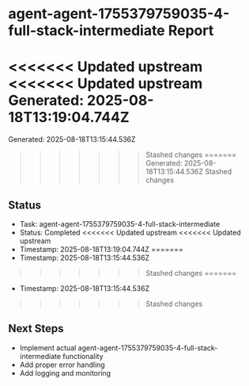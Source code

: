 # agent-agent-1755379759035-4-full-stack-intermediate Report

<<<<<<< Updated upstream
<<<<<<< Updated upstream
Generated: 2025-08-18T13:19:04.744Z
=======
Generated: 2025-08-18T13:15:44.536Z
>>>>>>> Stashed changes
=======
Generated: 2025-08-18T13:15:44.536Z
>>>>>>> Stashed changes

## Status
- Task: agent-agent-1755379759035-4-full-stack-intermediate
- Status: Completed
<<<<<<< Updated upstream
<<<<<<< Updated upstream
- Timestamp: 2025-08-18T13:19:04.744Z
=======
- Timestamp: 2025-08-18T13:15:44.536Z
>>>>>>> Stashed changes
=======
- Timestamp: 2025-08-18T13:15:44.536Z
>>>>>>> Stashed changes

## Next Steps
- Implement actual agent-agent-1755379759035-4-full-stack-intermediate functionality
- Add proper error handling
- Add logging and monitoring
